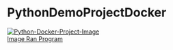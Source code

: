 # PythonDemoProjectDocker

<a href="https://ibb.co/gT2GjtT"><img src="https://i.ibb.co/d2TSWk2/Python-Docker-Project-Image.jpg" alt="Python-Docker-Project-Image" border="0"></a><br /><a target='_blank' href='https://ibb.co/gT2GjtT'>Image Ran Program</a><br />

